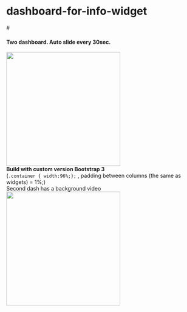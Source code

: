 # dashboard-for-info-widget
#<h4>Two dashboard. Auto slide every 30sec.</h4>
<img src="https://pp.vk.me/c626126/v626126853/1b7bd/aLbxqGY3eKg.jpg" width=300px></br>
<strong>Build with custom version Bootstrap 3</strong></br> (<code>.container { width:96%;};</code> , padding between columns (the same as widgets) = 1%;)
</br>
Second dash has a background video</br>
<img src="https://pp.vk.me/c626126/v626126853/1b7b4/XDmBrDqirjU.jpg" width=300px>

